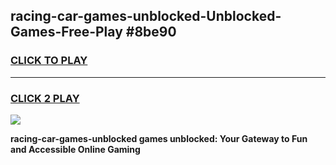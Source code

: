 
## racing-car-games-unblocked-Unblocked-Games-Free-Play #8be90
<h3>
<a href="https://us.freeplayer.one?title=racing-car-games-unblocked&ref=9M">CLICK TO PLAY</a></h3>
<hr>

<h3>
<a href="https://us.freeplayer.one?title=racing-car-games-unblocked&ref=9M">CLICK 2 PLAY</a>
  
</h3>

<a href="https://us.freeplayer.one?title=racing-car-games-unblocked&ref=9M"><img src="https://clearcache.store/games.png"></a>


**racing-car-games-unblocked games unblocked: Your Gateway to Fun and Accessible Online Gaming**
